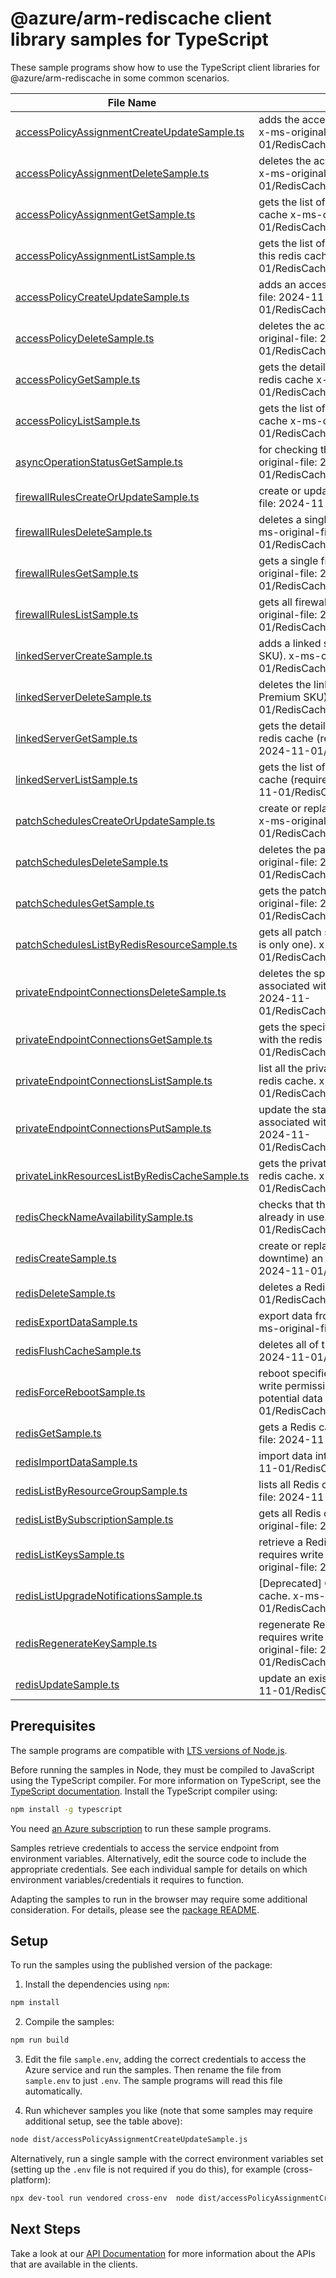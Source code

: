 # @azure/arm-rediscache client library samples for TypeScript

These sample programs show how to use the TypeScript client libraries for @azure/arm-rediscache in some common scenarios.

| **File Name**                                                                               | **Description**                                                                                                                                                                             |
| ------------------------------------------------------------------------------------------- | ------------------------------------------------------------------------------------------------------------------------------------------------------------------------------------------- |
| [accessPolicyAssignmentCreateUpdateSample.ts][accesspolicyassignmentcreateupdatesample]     | adds the access policy assignment to the specified users x-ms-original-file: 2024-11-01/RedisCacheAccessPolicyAssignmentCreateUpdate.json                                                   |
| [accessPolicyAssignmentDeleteSample.ts][accesspolicyassignmentdeletesample]                 | deletes the access policy assignment from a redis cache x-ms-original-file: 2024-11-01/RedisCacheAccessPolicyAssignmentDelete.json                                                          |
| [accessPolicyAssignmentGetSample.ts][accesspolicyassignmentgetsample]                       | gets the list of assignments for an access policy of a redis cache x-ms-original-file: 2024-11-01/RedisCacheAccessPolicyAssignmentGet.json                                                  |
| [accessPolicyAssignmentListSample.ts][accesspolicyassignmentlistsample]                     | gets the list of access policy assignments associated with this redis cache x-ms-original-file: 2024-11-01/RedisCacheAccessPolicyAssignmentList.json                                        |
| [accessPolicyCreateUpdateSample.ts][accesspolicycreateupdatesample]                         | adds an access policy to the redis cache x-ms-original-file: 2024-11-01/RedisCacheAccessPolicyCreateUpdate.json                                                                             |
| [accessPolicyDeleteSample.ts][accesspolicydeletesample]                                     | deletes the access policy from a redis cache x-ms-original-file: 2024-11-01/RedisCacheAccessPolicyDelete.json                                                                               |
| [accessPolicyGetSample.ts][accesspolicygetsample]                                           | gets the detailed information about an access policy of a redis cache x-ms-original-file: 2024-11-01/RedisCacheAccessPolicyGet.json                                                         |
| [accessPolicyListSample.ts][accesspolicylistsample]                                         | gets the list of access policies associated with this redis cache x-ms-original-file: 2024-11-01/RedisCacheAccessPolicyList.json                                                            |
| [asyncOperationStatusGetSample.ts][asyncoperationstatusgetsample]                           | for checking the ongoing status of an operation x-ms-original-file: 2024-11-01/RedisCacheAsyncOperationStatus.json                                                                          |
| [firewallRulesCreateOrUpdateSample.ts][firewallrulescreateorupdatesample]                   | create or update a redis cache firewall rule x-ms-original-file: 2024-11-01/RedisCacheFirewallRuleCreate.json                                                                               |
| [firewallRulesDeleteSample.ts][firewallrulesdeletesample]                                   | deletes a single firewall rule in a specified redis cache. x-ms-original-file: 2024-11-01/RedisCacheFirewallRuleDelete.json                                                                 |
| [firewallRulesGetSample.ts][firewallrulesgetsample]                                         | gets a single firewall rule in a specified redis cache. x-ms-original-file: 2024-11-01/RedisCacheFirewallRuleGet.json                                                                       |
| [firewallRulesListSample.ts][firewallruleslistsample]                                       | gets all firewall rules in the specified redis cache. x-ms-original-file: 2024-11-01/RedisCacheFirewallRulesList.json                                                                       |
| [linkedServerCreateSample.ts][linkedservercreatesample]                                     | adds a linked server to the Redis cache (requires Premium SKU). x-ms-original-file: 2024-11-01/RedisCacheLinkedServer_Create.json                                                           |
| [linkedServerDeleteSample.ts][linkedserverdeletesample]                                     | deletes the linked server from a redis cache (requires Premium SKU). x-ms-original-file: 2024-11-01/RedisCacheLinkedServer_Delete.json                                                      |
| [linkedServerGetSample.ts][linkedservergetsample]                                           | gets the detailed information about a linked server of a redis cache (requires Premium SKU). x-ms-original-file: 2024-11-01/RedisCacheLinkedServer_Get.json                                 |
| [linkedServerListSample.ts][linkedserverlistsample]                                         | gets the list of linked servers associated with this redis cache (requires Premium SKU). x-ms-original-file: 2024-11-01/RedisCacheLinkedServer_List.json                                    |
| [patchSchedulesCreateOrUpdateSample.ts][patchschedulescreateorupdatesample]                 | create or replace the patching schedule for Redis cache. x-ms-original-file: 2024-11-01/RedisCachePatchSchedulesCreateOrUpdate.json                                                         |
| [patchSchedulesDeleteSample.ts][patchschedulesdeletesample]                                 | deletes the patching schedule of a redis cache. x-ms-original-file: 2024-11-01/RedisCachePatchSchedulesDelete.json                                                                          |
| [patchSchedulesGetSample.ts][patchschedulesgetsample]                                       | gets the patching schedule of a redis cache. x-ms-original-file: 2024-11-01/RedisCachePatchSchedulesGet.json                                                                                |
| [patchSchedulesListByRedisResourceSample.ts][patchscheduleslistbyredisresourcesample]       | gets all patch schedules in the specified redis cache (there is only one). x-ms-original-file: 2024-11-01/RedisCachePatchSchedulesList.json                                                 |
| [privateEndpointConnectionsDeleteSample.ts][privateendpointconnectionsdeletesample]         | deletes the specified private endpoint connection associated with the redis cache. x-ms-original-file: 2024-11-01/RedisCacheDeletePrivateEndpointConnection.json                            |
| [privateEndpointConnectionsGetSample.ts][privateendpointconnectionsgetsample]               | gets the specified private endpoint connection associated with the redis cache. x-ms-original-file: 2024-11-01/RedisCacheGetPrivateEndpointConnection.json                                  |
| [privateEndpointConnectionsListSample.ts][privateendpointconnectionslistsample]             | list all the private endpoint connections associated with the redis cache. x-ms-original-file: 2024-11-01/RedisCacheListPrivateEndpointConnections.json                                     |
| [privateEndpointConnectionsPutSample.ts][privateendpointconnectionsputsample]               | update the state of specified private endpoint connection associated with the redis cache. x-ms-original-file: 2024-11-01/RedisCachePutPrivateEndpointConnection.json                       |
| [privateLinkResourcesListByRedisCacheSample.ts][privatelinkresourceslistbyrediscachesample] | gets the private link resources that need to be created for a redis cache. x-ms-original-file: 2024-11-01/RedisCacheListPrivateLinkResources.json                                           |
| [redisCheckNameAvailabilitySample.ts][redischecknameavailabilitysample]                     | checks that the redis cache name is valid and is not already in use. x-ms-original-file: 2024-11-01/RedisCacheCheckNameAvailability.json                                                    |
| [redisCreateSample.ts][rediscreatesample]                                                   | create or replace (overwrite/recreate, with potential downtime) an existing Redis cache. x-ms-original-file: 2024-11-01/RedisCacheCreate.json                                               |
| [redisDeleteSample.ts][redisdeletesample]                                                   | deletes a Redis cache. x-ms-original-file: 2024-11-01/RedisCacheDelete.json                                                                                                                 |
| [redisExportDataSample.ts][redisexportdatasample]                                           | export data from the redis cache to blobs in a container. x-ms-original-file: 2024-11-01/RedisCacheExport.json                                                                              |
| [redisFlushCacheSample.ts][redisflushcachesample]                                           | deletes all of the keys in a cache. x-ms-original-file: 2024-11-01/RedisCacheFlush.json                                                                                                     |
| [redisForceRebootSample.ts][redisforcerebootsample]                                         | reboot specified Redis node(s). This operation requires write permission to the cache resource. There can be potential data loss. x-ms-original-file: 2024-11-01/RedisCacheForceReboot.json |
| [redisGetSample.ts][redisgetsample]                                                         | gets a Redis cache (resource description). x-ms-original-file: 2024-11-01/RedisCacheGet.json                                                                                                |
| [redisImportDataSample.ts][redisimportdatasample]                                           | import data into Redis cache. x-ms-original-file: 2024-11-01/RedisCacheImport.json                                                                                                          |
| [redisListByResourceGroupSample.ts][redislistbyresourcegroupsample]                         | lists all Redis caches in a resource group. x-ms-original-file: 2024-11-01/RedisCacheListByResourceGroup.json                                                                               |
| [redisListBySubscriptionSample.ts][redislistbysubscriptionsample]                           | gets all Redis caches in the specified subscription. x-ms-original-file: 2024-11-01/RedisCacheList.json                                                                                     |
| [redisListKeysSample.ts][redislistkeyssample]                                               | retrieve a Redis cache's access keys. This operation requires write permission to the cache resource. x-ms-original-file: 2024-11-01/RedisCacheListKeys.json                                |
| [redisListUpgradeNotificationsSample.ts][redislistupgradenotificationssample]               | [Deprecated] Gets any upgrade notifications for a Redis cache. x-ms-original-file: 2024-11-01/RedisCacheListUpgradeNotifications.json                                                       |
| [redisRegenerateKeySample.ts][redisregeneratekeysample]                                     | regenerate Redis cache's access keys. This operation requires write permission to the cache resource. x-ms-original-file: 2024-11-01/RedisCacheRegenerateKey.json                           |
| [redisUpdateSample.ts][redisupdatesample]                                                   | update an existing Redis cache. x-ms-original-file: 2024-11-01/RedisCacheUpdate.json                                                                                                        |

## Prerequisites

The sample programs are compatible with [LTS versions of Node.js](https://github.com/nodejs/release#release-schedule).

Before running the samples in Node, they must be compiled to JavaScript using the TypeScript compiler. For more information on TypeScript, see the [TypeScript documentation][typescript]. Install the TypeScript compiler using:

```bash
npm install -g typescript
```

You need [an Azure subscription][freesub] to run these sample programs.

Samples retrieve credentials to access the service endpoint from environment variables. Alternatively, edit the source code to include the appropriate credentials. See each individual sample for details on which environment variables/credentials it requires to function.

Adapting the samples to run in the browser may require some additional consideration. For details, please see the [package README][package].

## Setup

To run the samples using the published version of the package:

1. Install the dependencies using `npm`:

```bash
npm install
```

2. Compile the samples:

```bash
npm run build
```

3. Edit the file `sample.env`, adding the correct credentials to access the Azure service and run the samples. Then rename the file from `sample.env` to just `.env`. The sample programs will read this file automatically.

4. Run whichever samples you like (note that some samples may require additional setup, see the table above):

```bash
node dist/accessPolicyAssignmentCreateUpdateSample.js
```

Alternatively, run a single sample with the correct environment variables set (setting up the `.env` file is not required if you do this), for example (cross-platform):

```bash
npx dev-tool run vendored cross-env  node dist/accessPolicyAssignmentCreateUpdateSample.js
```

## Next Steps

Take a look at our [API Documentation][apiref] for more information about the APIs that are available in the clients.

[accesspolicyassignmentcreateupdatesample]: https://github.com/Azure/azure-sdk-for-js/blob/main/sdk/redis/arm-rediscache/samples/v9/typescript/src/accessPolicyAssignmentCreateUpdateSample.ts
[accesspolicyassignmentdeletesample]: https://github.com/Azure/azure-sdk-for-js/blob/main/sdk/redis/arm-rediscache/samples/v9/typescript/src/accessPolicyAssignmentDeleteSample.ts
[accesspolicyassignmentgetsample]: https://github.com/Azure/azure-sdk-for-js/blob/main/sdk/redis/arm-rediscache/samples/v9/typescript/src/accessPolicyAssignmentGetSample.ts
[accesspolicyassignmentlistsample]: https://github.com/Azure/azure-sdk-for-js/blob/main/sdk/redis/arm-rediscache/samples/v9/typescript/src/accessPolicyAssignmentListSample.ts
[accesspolicycreateupdatesample]: https://github.com/Azure/azure-sdk-for-js/blob/main/sdk/redis/arm-rediscache/samples/v9/typescript/src/accessPolicyCreateUpdateSample.ts
[accesspolicydeletesample]: https://github.com/Azure/azure-sdk-for-js/blob/main/sdk/redis/arm-rediscache/samples/v9/typescript/src/accessPolicyDeleteSample.ts
[accesspolicygetsample]: https://github.com/Azure/azure-sdk-for-js/blob/main/sdk/redis/arm-rediscache/samples/v9/typescript/src/accessPolicyGetSample.ts
[accesspolicylistsample]: https://github.com/Azure/azure-sdk-for-js/blob/main/sdk/redis/arm-rediscache/samples/v9/typescript/src/accessPolicyListSample.ts
[asyncoperationstatusgetsample]: https://github.com/Azure/azure-sdk-for-js/blob/main/sdk/redis/arm-rediscache/samples/v9/typescript/src/asyncOperationStatusGetSample.ts
[firewallrulescreateorupdatesample]: https://github.com/Azure/azure-sdk-for-js/blob/main/sdk/redis/arm-rediscache/samples/v9/typescript/src/firewallRulesCreateOrUpdateSample.ts
[firewallrulesdeletesample]: https://github.com/Azure/azure-sdk-for-js/blob/main/sdk/redis/arm-rediscache/samples/v9/typescript/src/firewallRulesDeleteSample.ts
[firewallrulesgetsample]: https://github.com/Azure/azure-sdk-for-js/blob/main/sdk/redis/arm-rediscache/samples/v9/typescript/src/firewallRulesGetSample.ts
[firewallruleslistsample]: https://github.com/Azure/azure-sdk-for-js/blob/main/sdk/redis/arm-rediscache/samples/v9/typescript/src/firewallRulesListSample.ts
[linkedservercreatesample]: https://github.com/Azure/azure-sdk-for-js/blob/main/sdk/redis/arm-rediscache/samples/v9/typescript/src/linkedServerCreateSample.ts
[linkedserverdeletesample]: https://github.com/Azure/azure-sdk-for-js/blob/main/sdk/redis/arm-rediscache/samples/v9/typescript/src/linkedServerDeleteSample.ts
[linkedservergetsample]: https://github.com/Azure/azure-sdk-for-js/blob/main/sdk/redis/arm-rediscache/samples/v9/typescript/src/linkedServerGetSample.ts
[linkedserverlistsample]: https://github.com/Azure/azure-sdk-for-js/blob/main/sdk/redis/arm-rediscache/samples/v9/typescript/src/linkedServerListSample.ts
[patchschedulescreateorupdatesample]: https://github.com/Azure/azure-sdk-for-js/blob/main/sdk/redis/arm-rediscache/samples/v9/typescript/src/patchSchedulesCreateOrUpdateSample.ts
[patchschedulesdeletesample]: https://github.com/Azure/azure-sdk-for-js/blob/main/sdk/redis/arm-rediscache/samples/v9/typescript/src/patchSchedulesDeleteSample.ts
[patchschedulesgetsample]: https://github.com/Azure/azure-sdk-for-js/blob/main/sdk/redis/arm-rediscache/samples/v9/typescript/src/patchSchedulesGetSample.ts
[patchscheduleslistbyredisresourcesample]: https://github.com/Azure/azure-sdk-for-js/blob/main/sdk/redis/arm-rediscache/samples/v9/typescript/src/patchSchedulesListByRedisResourceSample.ts
[privateendpointconnectionsdeletesample]: https://github.com/Azure/azure-sdk-for-js/blob/main/sdk/redis/arm-rediscache/samples/v9/typescript/src/privateEndpointConnectionsDeleteSample.ts
[privateendpointconnectionsgetsample]: https://github.com/Azure/azure-sdk-for-js/blob/main/sdk/redis/arm-rediscache/samples/v9/typescript/src/privateEndpointConnectionsGetSample.ts
[privateendpointconnectionslistsample]: https://github.com/Azure/azure-sdk-for-js/blob/main/sdk/redis/arm-rediscache/samples/v9/typescript/src/privateEndpointConnectionsListSample.ts
[privateendpointconnectionsputsample]: https://github.com/Azure/azure-sdk-for-js/blob/main/sdk/redis/arm-rediscache/samples/v9/typescript/src/privateEndpointConnectionsPutSample.ts
[privatelinkresourceslistbyrediscachesample]: https://github.com/Azure/azure-sdk-for-js/blob/main/sdk/redis/arm-rediscache/samples/v9/typescript/src/privateLinkResourcesListByRedisCacheSample.ts
[redischecknameavailabilitysample]: https://github.com/Azure/azure-sdk-for-js/blob/main/sdk/redis/arm-rediscache/samples/v9/typescript/src/redisCheckNameAvailabilitySample.ts
[rediscreatesample]: https://github.com/Azure/azure-sdk-for-js/blob/main/sdk/redis/arm-rediscache/samples/v9/typescript/src/redisCreateSample.ts
[redisdeletesample]: https://github.com/Azure/azure-sdk-for-js/blob/main/sdk/redis/arm-rediscache/samples/v9/typescript/src/redisDeleteSample.ts
[redisexportdatasample]: https://github.com/Azure/azure-sdk-for-js/blob/main/sdk/redis/arm-rediscache/samples/v9/typescript/src/redisExportDataSample.ts
[redisflushcachesample]: https://github.com/Azure/azure-sdk-for-js/blob/main/sdk/redis/arm-rediscache/samples/v9/typescript/src/redisFlushCacheSample.ts
[redisforcerebootsample]: https://github.com/Azure/azure-sdk-for-js/blob/main/sdk/redis/arm-rediscache/samples/v9/typescript/src/redisForceRebootSample.ts
[redisgetsample]: https://github.com/Azure/azure-sdk-for-js/blob/main/sdk/redis/arm-rediscache/samples/v9/typescript/src/redisGetSample.ts
[redisimportdatasample]: https://github.com/Azure/azure-sdk-for-js/blob/main/sdk/redis/arm-rediscache/samples/v9/typescript/src/redisImportDataSample.ts
[redislistbyresourcegroupsample]: https://github.com/Azure/azure-sdk-for-js/blob/main/sdk/redis/arm-rediscache/samples/v9/typescript/src/redisListByResourceGroupSample.ts
[redislistbysubscriptionsample]: https://github.com/Azure/azure-sdk-for-js/blob/main/sdk/redis/arm-rediscache/samples/v9/typescript/src/redisListBySubscriptionSample.ts
[redislistkeyssample]: https://github.com/Azure/azure-sdk-for-js/blob/main/sdk/redis/arm-rediscache/samples/v9/typescript/src/redisListKeysSample.ts
[redislistupgradenotificationssample]: https://github.com/Azure/azure-sdk-for-js/blob/main/sdk/redis/arm-rediscache/samples/v9/typescript/src/redisListUpgradeNotificationsSample.ts
[redisregeneratekeysample]: https://github.com/Azure/azure-sdk-for-js/blob/main/sdk/redis/arm-rediscache/samples/v9/typescript/src/redisRegenerateKeySample.ts
[redisupdatesample]: https://github.com/Azure/azure-sdk-for-js/blob/main/sdk/redis/arm-rediscache/samples/v9/typescript/src/redisUpdateSample.ts
[apiref]: https://learn.microsoft.com/javascript/api/@azure/arm-rediscache?view=azure-node-preview
[freesub]: https://azure.microsoft.com/free/
[package]: https://github.com/Azure/azure-sdk-for-js/tree/main/sdk/redis/arm-rediscache/README.md
[typescript]: https://www.typescriptlang.org/docs/home.html
